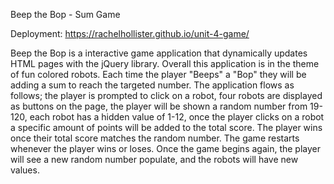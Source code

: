 Beep the Bop - Sum Game

Deployment: https://rachelhollister.github.io/unit-4-game/

Beep the Bop is a interactive game application that dynamically updates HTML pages with the jQuery library. Overall this application is in the theme of fun colored robots. Each time the player "Beeps" a "Bop" they will be adding a sum to reach the targeted number. The application flows as follows; the player is prompted to click on a robot, four robots are displayed as buttons on the page, the player will be shown a random number from 19-120, each robot has a hidden value of 1-12, once the player clicks on a robot a specific amount of points will be added to the total score. The player wins once their total score matches the random number. The game restarts whenever the player wins or loses. Once the game begins again, the player will see a new random number populate, and the robots will have new values. 
